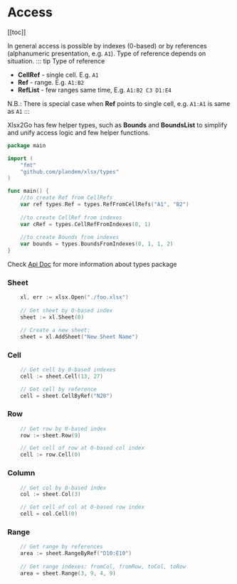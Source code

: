# Access
[[toc]]

In general access is possible by indexes (0-based) or by references (alphanumeric presentation, e.g. `A1`). Type of reference depends on situation. 
::: tip Type of reference
- **CellRef** - single cell. E.g. `A1`
- **Ref** - range. E.g. `A1:B2`
- **RefList** - few ranges same time, E.g. `A1:B2 C3 D1:E4`

N.B.: There is special case when **Ref** points to single cell, e.g. `A1:A1` is same as `A1`
:::

Xlsx2Go has few helper types, such as **Bounds** and **BoundsList** to simplify and unify access logic and few helper functions.
```go
package main

import (
	"fmt"
	"github.com/plandem/xlsx/types"
)

func main() {
	//to create Ref from CellRefs
	var ref types.Ref = types.RefFromCellRefs("A1", "B2")
	
	//to create CellRef from indexes
	var cRef = types.CellRefFromIndexes(0, 1)
	
	//to create Bounds from indexes
	var bounds = types.BoundsFromIndexes(0, 1, 1, 2)
}

```

Check [Api Doc](https://godoc.org/github.com/plandem/xlsx/types) for more information about types package

### Sheet
```go
	xl, err := xlsx.Open("./foo.xlsx")
	
	// Get sheet by 0-based index
	sheet := xl.Sheet(0)

	// Create a new sheet:
	sheet = xl.AddSheet("New Sheet Name")
```

### Cell
```go
	// Get cell by 0-based indexes
	cell := sheet.Cell(13, 27)

	// Get cell by reference
	cell = sheet.CellByRef("N28")
```

### Row
```go
	// Get row by 0-based index
	row := sheet.Row(9)

	// Get cell of row at 0-based col index
	cell := row.Cell(0)
```
	
### Column
```go
	// Get col by 0-based index
	col := sheet.Col(3)

	// Get cell of col at 0-based row index
	cell = col.Cell(0)
```

### Range
```go
	// Get range by references
	area := sheet.RangeByRef("D10:E10")
	
	// Get range indexes: fromCol, fromRow, toCol, toRow
	area = sheet.Range(3, 9, 4, 9)
```